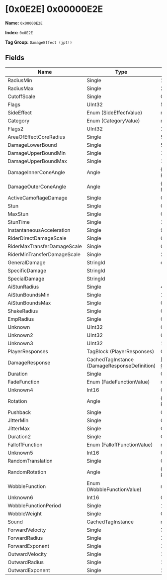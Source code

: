 # [0x0E2E] 0x00000E2E

**Name:** ```0x00000E2E```

**Index:** ```0x0E2E```

**Tag Group:** ```DamageEffect (jpt!)```

## Fields

Name	| Type	| Value
---	|---	|---	|
RadiusMin	|Single	|1
RadiusMax	|Single	|2
CutoffScale	|Single	|0
Flags	|UInt32	|5
SideEffect	|Enum (SideEffectValue)	|null
Category	|Enum (CategoryValue)	|null
Flags2	|UInt32	|16779273
AreaOfEffectCoreRadius	|Single	|5
DamageLowerBound	|Single	|5
DamageUpperBoundMin	|Single	|10
DamageUpperBoundMax	|Single	|10
DamageInnerConeAngle	|Angle	|{ Degrees: 0, Radians: 0 }
DamageOuterConeAngle	|Angle	|{ Degrees: 0, Radians: 0 }
ActiveCamoflageDamage	|Single	|0.9
Stun	|Single	|0.33
MaxStun	|Single	|0.33
StunTime	|Single	|1
InstantaneousAcceleration	|Single	|9
RiderDirectDamageScale	|Single	|0
RiderMaxTransferDamageScale	|Single	|0
RiderMinTransferDamageScale	|Single	|2
GeneralDamage	|StringId	|explosion_small
SpecificDamage	|StringId	|
SpecialDamage	|StringId	|
AiStunRadius	|Single	|4.5
AiStunBoundsMin	|Single	|1
AiStunBoundsMax	|Single	|0.5
ShakeRadius	|Single	|0
EmpRadius	|Single	|0
Unknown	|UInt32	|0
Unknown2	|UInt32	|0
Unknown3	|UInt32	|1065353216
PlayerResponses	|TagBlock (PlayerResponses)	|0
DamageResponse	|CachedTagInstance (DamageResponseDefinition)	|[[0x0E10] 0x00000E10](../DamageResponseDefinition/0E10.md)
Duration	|Single	|0
FadeFunction	|Enum (FadeFunctionValue)	|null
Unknown4	|Int16	|0
Rotation	|Angle	|{ Degrees: 0, Radians: 0 }
Pushback	|Single	|0
JitterMin	|Single	|0
JitterMax	|Single	|0
Duration2	|Single	|0
FalloffFunction	|Enum (FalloffFunctionValue)	|null
Unknown5	|Int16	|0
RandomTranslation	|Single	|0
RandomRotation	|Angle	|{ Degrees: 0, Radians: 0 }
WobbleFunction	|Enum (WobbleFunctionValue)	|null
Unknown6	|Int16	|0
WobbleFunctionPeriod	|Single	|1
WobbleWeight	|Single	|0
Sound	|CachedTagInstance	|null
ForwardVelocity	|Single	|30
ForwardRadius	|Single	|10
ForwardExponent	|Single	|1
OutwardVelocity	|Single	|150
OutwardRadius	|Single	|10
OutwardExponent	|Single	|1



